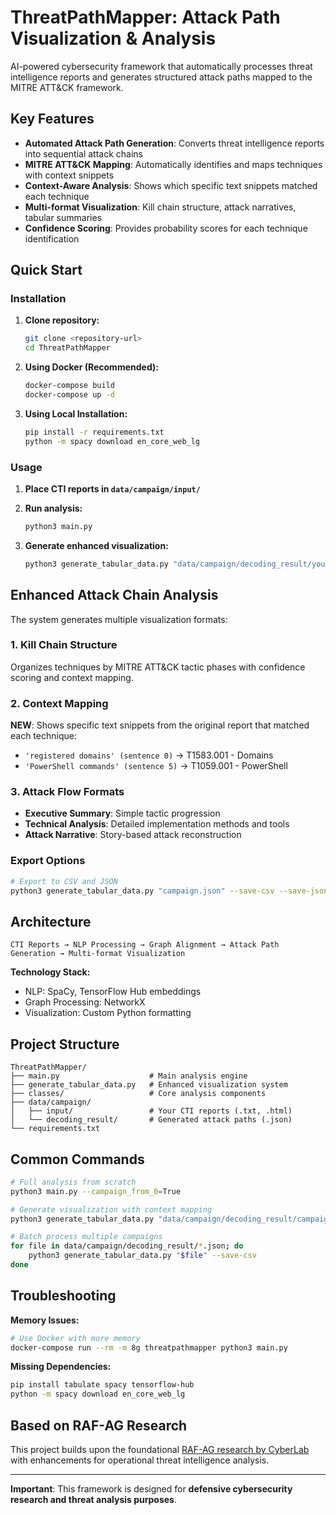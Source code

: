 # ThreatPathMapper: Attack Path Visualization & Analysis

AI-powered cybersecurity framework that automatically processes threat intelligence reports and generates structured attack paths mapped to the MITRE ATT&CK framework.

## Key Features

- **Automated Attack Path Generation**: Converts threat intelligence reports into sequential attack chains
- **MITRE ATT&CK Mapping**: Automatically identifies and maps techniques with context snippets
- **Context-Aware Analysis**: Shows which specific text snippets matched each technique
- **Multi-format Visualization**: Kill chain structure, attack narratives, tabular summaries
- **Confidence Scoring**: Provides probability scores for each technique identification

## Quick Start

### Installation

1. **Clone repository:**
   ```bash
   git clone <repository-url>
   cd ThreatPathMapper
   ```

2. **Using Docker (Recommended):**
   ```bash
   docker-compose build
   docker-compose up -d
   ```

3. **Using Local Installation:**
   ```bash
   pip install -r requirements.txt
   python -m spacy download en_core_web_lg
   ```

### Usage

1. **Place CTI reports in `data/campaign/input/`**

2. **Run analysis:**
   ```bash
   python3 main.py
   ```

3. **Generate enhanced visualization:**
   ```bash
   python3 generate_tabular_data.py "data/campaign/decoding_result/your_campaign.json"
   ```

## Enhanced Attack Chain Analysis

The system generates multiple visualization formats:

### 1. Kill Chain Structure
Organizes techniques by MITRE ATT&CK tactic phases with confidence scoring and context mapping.

### 2. Context Mapping
**NEW**: Shows specific text snippets from the original report that matched each technique:
- `'registered domains' (sentence 0)` → T1583.001 - Domains
- `'PowerShell commands' (sentence 5)` → T1059.001 - PowerShell

### 3. Attack Flow Formats
- **Executive Summary**: Simple tactic progression
- **Technical Analysis**: Detailed implementation methods and tools
- **Attack Narrative**: Story-based attack reconstruction

### Export Options
```bash
# Export to CSV and JSON
python3 generate_tabular_data.py "campaign.json" --save-csv --save-json --output-dir reports/
```

## Architecture

```
CTI Reports → NLP Processing → Graph Alignment → Attack Path Generation → Multi-format Visualization
```

**Technology Stack:**
- NLP: SpaCy, TensorFlow Hub embeddings
- Graph Processing: NetworkX 
- Visualization: Custom Python formatting

## Project Structure

```
ThreatPathMapper/
├── main.py                    # Main analysis engine
├── generate_tabular_data.py   # Enhanced visualization system
├── classes/                   # Core analysis components
├── data/campaign/
│   ├── input/                 # Your CTI reports (.txt, .html)
│   └── decoding_result/       # Generated attack paths (.json)
└── requirements.txt
```

## Common Commands

```bash
# Full analysis from scratch
python3 main.py --campaign_from_0=True

# Generate visualization with context mapping
python3 generate_tabular_data.py "data/campaign/decoding_result/campaign.json"

# Batch process multiple campaigns
for file in data/campaign/decoding_result/*.json; do
    python3 generate_tabular_data.py "$file" --save-csv
done
```

## Troubleshooting

**Memory Issues:**
```bash
# Use Docker with more memory
docker-compose run --rm -m 8g threatpathmapper python3 main.py
```

**Missing Dependencies:**
```bash
pip install tabulate spacy tensorflow-hub
python -m spacy download en_core_web_lg
```

## Based on RAF-AG Research

This project builds upon the foundational [RAF-AG research by CyberLab](https://github.com/cyb3rlab/RAF-AG) with enhancements for operational threat intelligence analysis.

---

**Important**: This framework is designed for **defensive cybersecurity research and threat analysis purposes**.